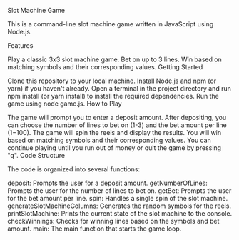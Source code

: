 Slot Machine Game

This is a command-line slot machine game written in JavaScript using Node.js.

Features

Play a classic 3x3 slot machine game.
Bet on up to 3 lines.
Win based on matching symbols and their corresponding values.
Getting Started

Clone this repository to your local machine.
Install Node.js and npm (or yarn) if you haven't already.
Open a terminal in the project directory and run npm install (or yarn install) to install the required dependencies.
Run the game using node game.js.
How to Play

The game will prompt you to enter a deposit amount.
After depositing, you can choose the number of lines to bet on (1-3) and the bet amount per line ($1-$100).
The game will spin the reels and display the results.
You will win based on matching symbols and their corresponding values.
You can continue playing until you run out of money or quit the game by pressing "q".
Code Structure

The code is organized into several functions:

deposit: Prompts the user for a deposit amount.
getNumberOfLines: Prompts the user for the number of lines to bet on.
getBet: Prompts the user for the bet amount per line.
spin: Handles a single spin of the slot machine.
generateSlotMachineColumns: Generates the random symbols for the reels.
printSlotMachine: Prints the current state of the slot machine to the console.
checkWinnings: Checks for winning lines based on the symbols and bet amount.
main: The main function that starts the game loop.
